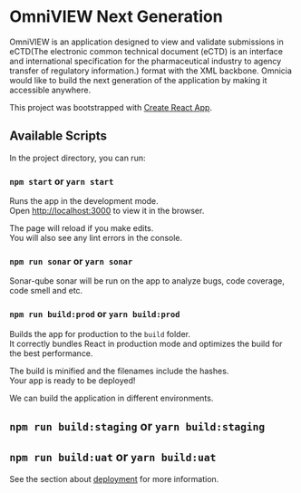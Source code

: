 # OmniVIEW Next Generation

OmniVIEW is an application designed to view and validate submissions in eCTD(The electronic common technical document (eCTD) is an interface and international specification for the pharmaceutical industry to agency transfer of regulatory information.) format with the XML backbone. Omnicia would like to build the next generation of the application by making it accessible anywhere.

This project was bootstrapped with [Create React App](https://github.com/facebook/create-react-app).

## Available Scripts

In the project directory, you can run:

### `npm start` or `yarn start`

Runs the app in the development mode.<br />
Open [http://localhost:3000](http://localhost:3000) to view it in the browser.

The page will reload if you make edits.<br />
You will also see any lint errors in the console.

### `npm run sonar` or `yarn sonar`

Sonar-qube sonar will be run on the app to analyze bugs, code coverage, code smell and etc.

### `npm run build:prod` or `yarn build:prod`

Builds the app for production to the `build` folder.<br />
It correctly bundles React in production mode and optimizes the build for the best performance.

The build is minified and the filenames include the hashes.<br />
Your app is ready to be deployed!

We can build the application in different environments.
## `npm run build:staging` or `yarn build:staging`
## `npm run build:uat` or `yarn build:uat`

See the section about [deployment](https://facebook.github.io/create-react-app/docs/deployment) for more information.

